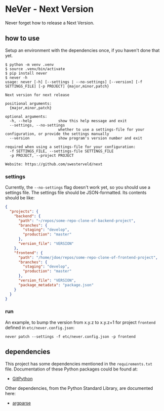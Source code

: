 # NeVer - Next Version
Never forget how to release a Next Version.


## how to use

Setup an environment with the dependencies once, if you haven't done that yet.

```shell
$ python -m venv .venv
$ source .venv/bin/activate
$ pip install never
$ never -h
usage: never [-h] [--settings | --no-settings] [--version] [-f SETTINGS_FILE] [-p PROJECT] {major,minor,patch}

Next version for next release

positional arguments:
  {major,minor,patch}

optional arguments:
  -h, --help            show this help message and exit
  --settings, --no-settings
                        whether to use a settings-file for your configuration, or provide the settings manually
  --version             show program's version number and exit

required when using a settings-file for your configuration:
  -f SETTINGS_FILE, --settings-file SETTINGS_FILE
  -p PROJECT, --project PROJECT

Website: https://github.com/swesterveld/next
```


### settings

Currently, the `--no-settings` flag doesn't work yet, so you should use a settings file.
The settings file should be JSON-formatted. Its contents should be like:

```json
{
  "projects": {
    "backend": {
      "path": "~/repos/some-repo-clone-of-backend-project",
      "branches": {
        "staging": "develop",
        "production": "master"
      },
      "version_file": "VERSION"
    },
    "frontend": {
      "path": "/home/jdoe/repos/some-repo-clone-of-frontend-project",
      "branches": {
        "staging": "develop",
        "production": "master"
      },
      "version_file": "VERSION",
      "package_metadata": "package.json"
    }
  }
}
```


### run

An example, to bump the version from x.y.z to x.y.z+1 for project `frontend` defined in `etc/never.config.json`:
```
never patch --settings -f etc/never.config.json -p frontend
```


## dependencies

This project has some dependencies mentioned in the `requirements.txt` file.
Documentation of these Python packages could be found at:
* [GitPython](https://gitpython.readthedocs.io/en/stable/)

Other dependencies, from the Python Standard Library, are documented here:
* [argparse](https://docs.python.org/3/library/argparse.html)